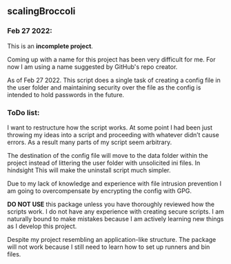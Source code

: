 ## scalingBroccoli

### Feb 27 2022:

This is an **incomplete project**.

Coming up with a name for this project has been very difficult for me. For now I am using a name suggested by GitHub's repo creator.

As of Feb 27 2022. This script does a single task of creating a config file in the user folder and maintaining security over the file as the config is intended to hold passwords in the future.

### ToDo list:
I want to restructure how the script works. At some point I had been just throwing my ideas into a script and proceeding with whatever didn’t cause errors. As a result many parts of my script seem arbitrary.

The destination of the config file will move to the data folder within the project instead of littering the user folder with unsolicited ini files. In hindsight This will make the uninstall script much simpler.

Due to my lack of knowledge and experience with file intrusion prevention I am going to overcompensate by encrypting the config with GPG.

**DO NOT USE** this package unless you have thoroughly reviewed how the scripts work. I do not have any experience with creating secure scripts. I am naturally bound to make mistakes because I am actively learning new things as I develop this project.

Despite my project resembling an application-like structure. The package will not work because I still need to learn how to set up runners and bin files.

